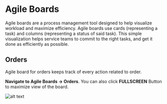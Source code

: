 # Agile Boards

Agile boards are a process management tool designed to help visualize workload and maximize efficiency. Agile boards use cards (representing a task) and columns (representing a status of said task). This simple visualization helps service teams to commit to the right tasks, and get it done as efficiently as possible.

## Orders

Agile board for orders keeps track of every action related to order.

**Navigate to Agile Boards -> Orders**. You can also click **FULLSCREEN** Button to maximize view of the board.

![alt text](https://static.guestbell.com/img/docs/agileOrders/agileOrder.jpg)
